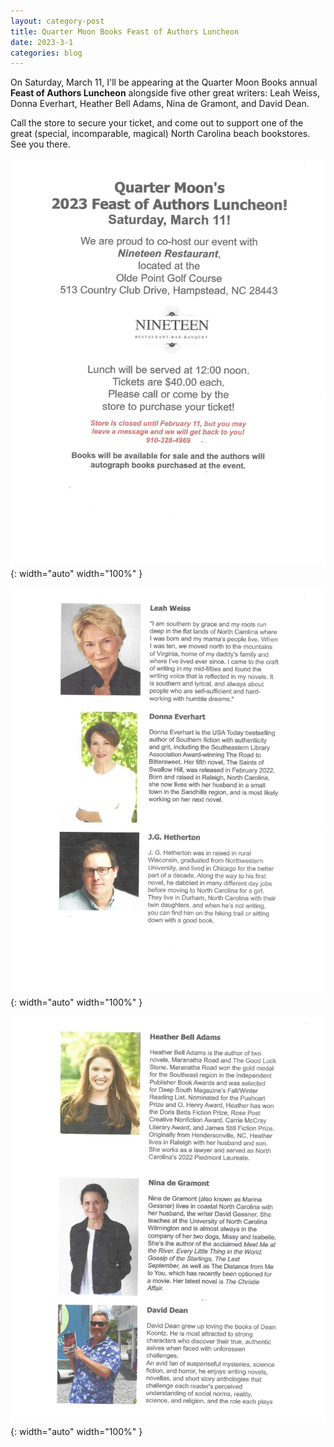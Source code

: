 ```yaml
---
layout: category-post
title: Quarter Moon Books Feast of Authors Luncheon
date: 2023-3-1
categories: blog
---
```


On Saturday, March 11, I'll be appearing at the Quarter Moon Books annual **Feast of Authors Luncheon** alongside five other great writers: Leah Weiss, Donna Everhart, Heather Bell Adams, Nina de Gramont, and David Dean.

Call the store to secure your ticket, and come out to support one of the great (special, incomparable, magical) North Carolina beach bookstores. See you there.

![image](/assets/topsail-author-luncheon.jpg){: width="auto" width="100%" }

![image](/assets/topsail-author-luncheon2.jpg){: width="auto" width="100%" }

![image](/assets/topsail-author-luncheon3.jpg){: width="auto" width="100%" }